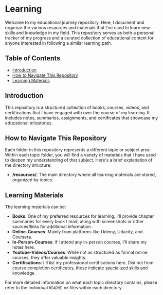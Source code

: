 # Learning

Welcome to my educational journey repository. Here, I document and organize the various resources and materials that I've used to learn new skills and knowledge in my field. This repository serves as both a personal tracker of my progress and a curated collection of educational content for anyone interested in following a similar learning path.

## Table of Contents

- [Introduction](#introduction)
- [How to Navigate This Repository](#how-to-navigate-this-repository)
- [Learning Materials](#learning-materials)

## Introduction

This repository is a structured collection of books, courses, videos, and certifications that I have engaged with over the course of my learning. It includes notes, summaries, assignments, and certificates that showcase my educational milestones.

## How to Navigate This Repository

Each folder in this repository represents a different topic or subject area. Within each topic folder, you will find a variety of materials that I have used to deepen my understanding of that subject. Here's a brief explanation of the directory structure:

- **/resources/**: The main directory where all learning materials are stored, organized by topics.

## Learning Materials

The learning materials can be:

- **Books**: One of my preferred resources for learning. I'll provide chapter summaries for every book I read, along with screenshots or other sources/links for additional information.
- **Online-Courses**: Mainly from platforms like Udemy, Udacity, and Coursera.
- **In-Person-Courses**: If I attend any in-person courses, I'll share my notes here.
- **Youtube-Videos/Courses**: While not as structured as formal online courses, they offer valuable insights.
- **Certifications**: I'll list my professional certifications here. Distinct from course completion certificates, these indicate specialized skills and knowledge.

For more detailed information on what each topic directory contains, please refer to the individual `README.md` files within each directory.

